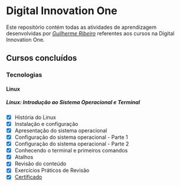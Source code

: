 # Digital Innovation One

Este repositório contém todas as atividades de aprendizagem desenvolvidas por _[Guilherme Ribeiro](https://www.linkedin.com/in/guilhermedasilvaribeiro/)_ referentes aos cursos na Digital Innovation One.

## Cursos concluídos
### Tecnologias
#### Linux
##### Linux: Introdução ao Sistema Operacional e Terminal
- [x] História do Linux
- [x] Instalação e configuração
- [x] Apresentação do sistema operacional
- [x] Configuração do sistema operacional - Parte 1
- [x] Configuração do sistema operacional - Parte 2
- [x] Conhecendo o terminal e primeiros comandos
- [x] Atalhos
- [x] Revisão do conteúdo
- [x] Exercícios Práticos de Revisão
- [x] [Certificado](https://drive.google.com/file/d/1Bcy-dhB57K1nnvLAJJaDcbTOB04RZAAi/view?usp=sharing)
